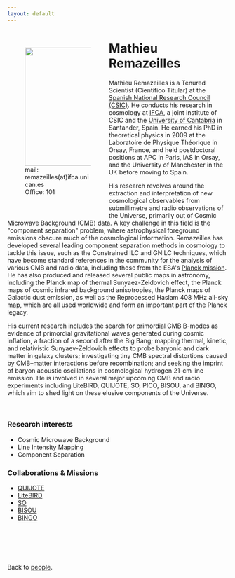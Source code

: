 ```yaml
---
layout: default
---
```




<p style="float: left; width: 30%; margin:40px"><img src="{{site.url}}/assets/imgs/People/remazeillesm.jpg" style="width:250px;height:270px;"> <br> mail: remazeilles(at)ifca.unican.es <br> Office: 101</p>

# Mathieu Remazeilles

Mathieu Remazeilles is a Tenured Scientist (Científico Titular) at the [Spanish National Research Council (CSIC)](https://www.csic.es/es). He conducts his research in cosmology at [IFCA](https://ifca.unican.es/en-us), a joint institute of CSIC and the [University of Cantabria](https://web.unican.es/) in Santander, Spain. He earned his PhD in theoretical physics in 2009 at the Laboratoire de Physique Théorique in Orsay, France, and held postdoctoral positions at APC in Paris, IAS in Orsay, and the University of Manchester in the UK before moving to Spain.

His research revolves around the extraction and interpretation of new cosmological observables from submillimetre and radio observations of the Universe, primarily out of Cosmic Microwave Background (CMB) data. A key challenge in this field is the "component separation" problem, where astrophysical foreground emissions obscure much of the cosmological information. Remazeilles has developed several leading component separation methods in cosmology to tackle this issue, such as the Constrained ILC and GNILC techniques, which have become standard references in the community for the analysis of various CMB and radio data, including those from the ESA's [Planck mission](https://www.cosmos.esa.int/web/planck). He has also produced and released several public maps in astronomy, including the Planck map of thermal Sunyaez-Zeldovich effect, the Planck maps of cosmic infrared background anisotropies, the Planck maps of Galactic dust emission, as well as the Reprocessed Haslam 408 MHz all-sky map, which are all used worldwide and form an important part of the Planck legacy.

His current research includes the search for primordial CMB B-modes as evidence of primordial gravitational waves generated during cosmic inflation, a fraction of a second after the Big Bang; mapping thermal, kinetic, and relativistic Sunyaev-Zeldovich effects to probe baryonic and dark matter in galaxy clusters; investigating tiny CMB spectral distortions caused by CMB–matter interactions before recombination; and seeking the imprint of baryon acoustic oscillations in cosmological hydrogen 21-cm line emission. He is involved in several major upcoming CMB and radio experiments including LiteBIRD, QUIJOTE, SO, PICO, BISOU, and BINGO, which aim to shed light on these elusive components of the Universe.

<br>


### Research interests

- Cosmic Microwave Background
- Line Intensity Mapping
- Component Separation



### Collaborations & Missions

- [QUIJOTE](https://research.iac.es/proyecto/quijote/pages/en/home.php)
- [LiteBIRD](https://www.isas.jaxa.jp/en/missions/spacecraft/future/litebird.html)
- [SO](https://simonsobservatory.org/)
- [BISOU](https://www.ias.u-psud.fr/en/content/bisou-moving-phase)
- [BINGO](https://bingotelescope.org/)

<br>
<br>
<br>
<br>

Back to [people]({{site.url}}/people).